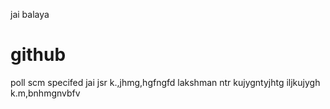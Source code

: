 jai balaya
# github
poll scm specifed
jai
jsr
k.,jhmg,hgfngfd
lakshman
ntr
kujygntyjhtg
iljkujygh
k.m,bnhmgnvbfv
